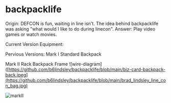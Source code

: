 # backpacklife
Origin:
DEFCON is fun, waiting in line isn't. The idea behind backpacklife was asking "what would I like to do during linecon". Answer: Play video games or watch movies.  


Current Version Equipment:

Pervious Versions:
Mark I
Standard Backpack

Mark II
Rack Backpack Frame
![wire-diagram]([https://github.com/b6lindsley/backpacklife/blob/main/biz-card-backpack-back.jpeg](https://github.com/b6lindsley/backpacklife/blob/main/brad_lindsley_line_con_bag.jpg)



![markII]([https://github.com/b6lindsley/backpacklife/blob/main/brad_lindsley_line_con_bag.jpg])
